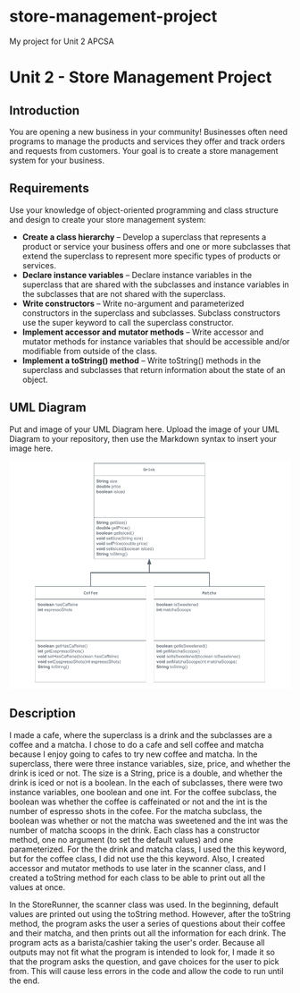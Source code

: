 # store-management-project
My project for Unit 2 APCSA
# Unit 2 - Store Management Project

## Introduction

You are opening a new business in your community! Businesses often need programs to manage the products and services they offer and track orders and requests from customers. Your goal is to create a store management system for your business.

## Requirements

Use your knowledge of object-oriented programming and class structure and design to create your store management system:
- **Create a class hierarchy** – Develop a superclass that represents a product or service your business offers and one or more subclasses that extend the superclass to represent more specific types of products or services.
- **Declare instance variables** – Declare instance variables in the superclass that are shared with the subclasses and instance variables in the subclasses that are not shared with the superclass.
- **Write constructors** – Write no-argument and parameterized constructors in the superclass and subclasses. Subclass constructors use the super keyword to call the superclass constructor.
- **Implement accessor and mutator methods** – Write accessor and mutator methods for instance variables that should be accessible and/or modifiable from outside of the class.
- **Implement a toString() method** – Write toString() methods in the superclass and subclasses that return information about the state of an object.

## UML Diagram

Put and image of your UML Diagram here. Upload the image of your UML Diagram to your repository, then use the Markdown syntax to insert your image here.

![UML Diagram for my project](UMLDiagram.png)

## Description
I made a cafe, where the superclass is a drink and the subclasses are a coffee and a matcha. I chose to do a cafe and sell coffee and matcha because I enjoy going to cafes to try new coffee and matcha. In the superclass, there were three instance variables, size, price, and whether the drink is iced or not. The size is a String, price is a double, and whether the drink is iced or not is a boolean. In the each of subclasses, there were two instance variables, one boolean and one int. For the coffee subclass, the boolean was whether the coffee is caffeinated or not and the int is the number of espresso shots in the cofee. For the matcha subclass, the boolean was whether or not the matcha was sweetened and the int was the number of matcha scoops in the drink. Each class has a constructor method, one no argument (to set the default values) and one parameterized. For the the drink and matcha class, I used the this keyword, but for the coffee class, I did not use the this keyword. Also, I created accessor and mutator methods to use later in the scanner class, and I created a toString method for each class to be able to print out all the values at once. 

In the StoreRunner, the scanner class was used. In the beginning, default values are printed out using the toString method. However, after the toString method, the program asks the user a series of questions about their coffee and their matcha, and then prints out all the information for each drink. The program acts as a barista/cashier taking the user's order. Because all outputs may not fit what the program is intended to look for, I made it so that the program asks the question, and gave choices for the user to pick from. This will cause less errors in the code and allow the code to run until the end. 
